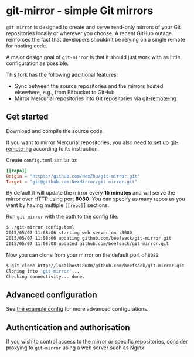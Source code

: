 # git-mirror - simple Git mirrors

`git-mirror` is designed to create and serve read-only mirrors of your Git repositories locally or wherever you choose.
A recent GitHub outage reinforces the fact that developers shouldn't be relying on a single remote for hosting code.

A major design goal of `git-mirror` is that it should just work with as little configuration as possible.

This fork has the following additional features:
- Sync between the source repositories and the mirrors hosted elsewhere, e.g., from Bitbucket to GitHub
- Mirror Mercurial repositories into Git repositories via [git-remote-hg](https://github.com/fingolfin/git-remote-hg)

## Get started

Download and compile the source code.

If you want to mirror Mercurial repositories, you also need to set up [git-remote-hg](https://github.com/fingolfin/git-remote-hg)
according to its instruction.

Create `config.toml` similar to:

```toml
[[repo]]
Origin = "https://github.com/NexZhu/git-mirror.git"
Target = "git@github.com:NexMirror/git-mirror.git"
```

By default it will update the mirror every **15 minutes** and will serve the mirror over HTTP using port **8080**.
You can specify as many repos as you want by having multiple `[[repo]]` sections.

Run `git-mirror` with the path to the config file:

```bash
$ ./git-mirror config.toml
2015/05/07 11:08:06 starting web server on :8080
2015/05/07 11:08:06 updating github.com/beefsack/git-mirror.git
2015/05/07 11:08:08 updated github.com/beefsack/git-mirror.git
```

Now you can clone from your mirror on the default port of `8080`:

```bash
$ git clone http://localhost:8080/github.com/beefsack/git-mirror.git
Cloning into 'git-mirror'...
Checking connectivity... done.
```

## Advanced configuration

See [the example config](example-config.toml) for more advanced configurations.

## Authentication and authorisation

If you wish to control access to the mirror or specific repositories, consider proxying to `git-mirror` using a web server such as Nginx.
